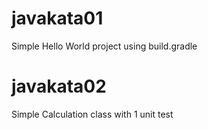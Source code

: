 javakata01
==========

Simple Hello World project using build.gradle

javakata02
==========

Simple Calculation class with 1 unit test
